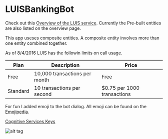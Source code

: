 # LUISBankingBot

Check out this [Overview of the LUIS service]. Currently the Pre-built entities are also listed on the overview page.

This app useses composite entities. A composite entity involves more than one entity combined together.

As of 8/4/2016 LUIS has the followin limits on call usage.

| Plan | Description | Price|
|---	|---	|---	|
| Free | 10,000 transactions per month | Free |
| Standard | 10 transactions per second | $0.75 per 1000 transactions |

For fun I added emoji to the bot dialog. All emoji can be found on the [Emojipedia].

[Cognitive Services Keys]

[Cognitive Services Keys]: <https://www.microsoft.com/cognitive-services/en-us/sign-up>
[Emojipedia]: <http://emojipedia.org/>
[Overview of the LUIS service]: <https://www.luis.ai/Help>

![alt tag](https://cdn2.scratch.mit.edu/get_image/user/13690549_90x90.png)
